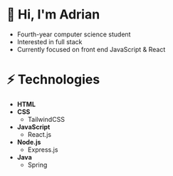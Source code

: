# 👋 Hi, I'm Adrian

- Fourth-year computer science student
- Interested in full stack
- Currently focused on front end JavaScript & React

# ⚡️ Technologies
- **HTML**
- **CSS**
  - TailwindCSS
- **JavaScript**
  - React.js
- **Node.js**
  - Express.js
- **Java**
  - Spring
